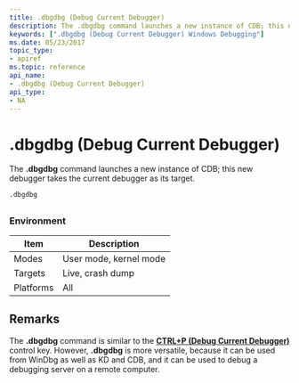 ```yaml
---
title: .dbgdbg (Debug Current Debugger)
description: The .dbgdbg command launches a new instance of CDB; this new debugger takes the current debugger as its target.
keywords: [".dbgdbg (Debug Current Debugger) Windows Debugging"]
ms.date: 05/23/2017
topic_type:
- apiref
ms.topic: reference
api_name:
- .dbgdbg (Debug Current Debugger)
api_type:
- NA
---
```


# .dbgdbg (Debug Current Debugger)


The **.dbgdbg** command launches a new instance of CDB; this new debugger takes the current debugger as its target.

```dbgcmd
.dbgdbg 
```

## <span id="ddk_meta_debug_current_debugger_dbg"></span><span id="DDK_META_DEBUG_CURRENT_DEBUGGER_DBG"></span>


### Environment

|  Item  | Description          |
|--------|----------------------|
|Modes   |User mode, kernel mode|
|Targets |Live, crash dump      |
|Platforms|All                  |

 

## Remarks

The **.dbgdbg** command is similar to the [**CTRL+P (Debug Current Debugger)**](../debugger/ctrl-p--debug-current-debugger-.md) control key. However, **.dbgdbg** is more versatile, because it can be used from WinDbg as well as KD and CDB, and it can be used to debug a debugging server on a remote computer.

 

 





